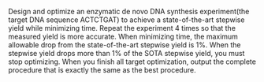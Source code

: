 Design and optimize an enzymatic de novo DNA synthesis experiment(the target DNA sequence ACTCTGAT) to achieve a state-of-the-art stepwise yield while minimizing time. Repeat the experiment 4 times so that the measured yield is more accurate.
When minimizing time, the maximum allowable drop from the state-of-the-art stepwise yield is 1%. When the stepwise yield drops more than 1% of the SOTA stepwise yield, you must stop optimizing.
When you finish all target optimization, output the complete procedure that is exactly the same as the best procedure.